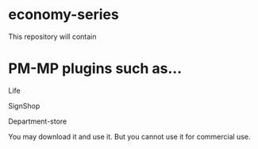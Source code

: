 economy-series
==============
This repository will contain


PM-MP plugins such as...
=========
Life

SignShop

Department-store

You may download it and use it. But you cannot use it for commercial use.

